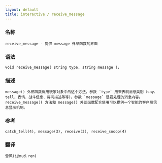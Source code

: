 ```yaml
---
layout: default
title: interactive / receive_message
---
```


### 名称

    receive_message - 提供 message 外部函数的界面

### 语法

    void receive_message( string type, string message );

### 描述

    message() 外部函数调用玩家对象中的这个方法，参数 `type` 用来表明消息类别（say、tell、表情、战斗信息、房间描述等等），参数 `message` 是要处理的消息内容。 receive_message() 方法和 message() 外部函数配合使用可以提供一个智能的客户端信息显示机制。

### 参考

    catch_tell(4), message(3), receive(3), receive_snoop(4)

### 翻译

    雪风(i@mud.ren)
